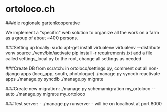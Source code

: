 ortoloco.ch
===================
###die regionale gartenkooperative


We implement a "specific" web solution to organize all the work on a farm as a group of about ~400 persons.

###Setting up locally:
    sudo apt-get install virtualenv
    virtualenv --distribute venv
    source ./venv/bin/activate
    pip install -r requirements.txt
    add a file called settings_local.py to the root, change all settings as needed

###Create DB from scratch:
    in ortoloco/settings.py, comment out all non-django apps (loco_app, south, photologue)
    ./manage.py syncdb
    reactivate apps
    ./manage.py syncdb
    ./manage.py migrate

###Create new migration:
    ./manage.py schemamigration my_ortoloco --auto
    ./manage.py migrate my_ortoloco

###Test server:
    - ./manage.py runserver
    - will be on localhost at port 8000



